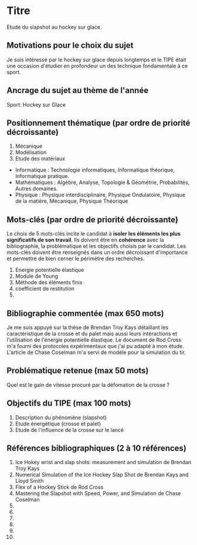 # Titre 
Etude du slapshot au hockey sur glace.
## Motivations pour le choix du sujet
Je suis intéressé par le hockey sur glace depuis longtemps et le TIPE était une occasion d'étudier en profondeur un des technique fondamentale à ce sport. 


## Ancrage du sujet au thème de l'année
Sport: Hockey sur Glace

## Positionnement thématique (par ordre de priorité décroissante)

1. Mécanique 
2. Modélisation
3. Etude des matériaux

- Informatique : Technologie informatiques, Informatique théorique, Informatique pratique.
- Mathématiques : Algèbre, Analyse, Topologie & Géométrie, Probabilités, Autres domaines.
- Physique : Physique interdisciplinaire, Physique Ondulatoire, Physique de la matière, Mécanique, Physique Théorique


## Mots-clés (par ordre de priorité décroissante)

Le choix de 5 mots-clés incite le candidat à **isoler les éléments les plus significatifs de son travail**. Ils doivent être en **cohérence** avec la bibliographie, la problématique et les objectifs choisis par le candidat. Les mots-clés doivent être renseignés dans un ordre décroissant d'importance et permettre de bien cerner le périmètre des recherches.

1. Energie potentielle élastique 
2. Module de Young
3. Méthode des éléments finis
4. coefficient de restitution
5. 


## Bibliographie commentée (max 650 mots)
Je me suis appuyé sur la thése de Brendan Troy Kays détaillant les caractéristique de la crosse et du palet mais aussi leurs intéractions et l'utilisation de l'énergie potentielle élastique.
Le document de Rod Cross m'a fourni des protocoles expérimentaux que j'ai pu adapté à mon étude.
L'article de Chase Coselman m'a servi de modéle pour la simulation du tir.
## Problématique retenue (max 50 mots)
Quel est le gain de vitesse procuré par la défomation de la crosse ?

## Objectifs du TIPE (max 100 mots)

1. Description du phénomène (slapshot)
2. Etude énergétique (crosse et palet)
3. Etude de l'influence de la crosse sur le lancé


## Références bibliographiques (2 à 10 références)

1. Ice Hokey wrist and slap shots: measurement and simulation de Brendan Troy Kays
2. Numerical Simulation of the Ice Hockey Slap Shot de Brendan Kays and Lloyd Smith
3. Flex of a Hockey Stick de Rod Cross
4. Mastering the Slapshot with Speed, Power, and Simulation  de Chase Coselman 
5. 
6. 
7. 
8. 
9. 
10. 

